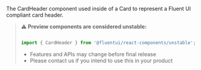 The CardHeader component used inside of a Card to represent a Fluent UI compliant card header.

<!-- Don't allow prettier to collapse code block into single line -->
<!-- prettier-ignore -->
> **⚠️ Preview components are considered unstable:**
>
> ```jsx
>
> import { CardHeader } from '@fluentui/react-components/unstable';
>
> ```
>
> - Features and APIs may change before final release
> - Please contact us if you intend to use this in your product
